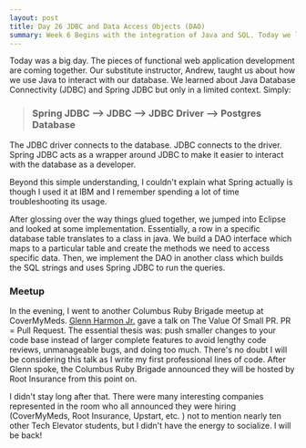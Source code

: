```yaml
---
layout: post
title: Day 26 JDBC and Data Access Objects (DAO)
summary: Week 6 Begins with the integration of Java and SQL. Today we learned about JDBC, Spring JDBC, and Data Access Objects.
---
```


Today was a big day. The pieces of functional web application development are coming together. Our substitute instructor, Andrew, taught us about how we use Java to interact with our database. We learned about Java Database Connectivity (JDBC) and Spring JDBC but only in a limited context. Simply:

> ### Spring JDBC --> JDBC --> JDBC Driver --> Postgres Database 

The JDBC driver connects to the database. JDBC connects to the driver. Spring JDBC acts as a wrapper around JDBC to make it easier to interact with the database as a developer. 

Beyond this simple understanding, I couldn't explain what Spring actually is though I used it at IBM and I remember spending a lot of time troubleshooting its usage. 

After glossing over the way things glued together, we jumped into Eclipse and looked at some implementation. Essentially, a row in a specific database table translates to a class in java. We build a DAO interface which maps to a particular table and create the methods we need to access specific data. Then, we implement the DAO in another class which builds the SQL strings and uses Spring JDBC to run the queries. 

### Meetup

In the evening, I went to another Columbus Ruby Brigade meetup at CoverMyMeds. [Glenn Harmon Jr.](https://www.linkedin.com/in/glenn-harmon-jr-2b1a691a/) gave a talk on The Value Of Small PR. PR = Pull Request. The essential thesis was: push smaller changes to your code base instead of larger complete features to avoid lengthy code reviews, unmanageable bugs, and doing too much. There's no doubt I will be considering this talk as I write my first professional lines of code. After Glenn spoke, the Columbus Ruby Brigade announced they will be hosted by Root Insurance from this point on. 

I didn't stay long after that. There were many interesting companies represented in the room who all announced they were hiring (CoverMyMeds, Root Insurance, Upstart, etc. ) not to mention nearly ten other Tech Elevator students, but I didn't have the energy to socialize. I will be back! 

